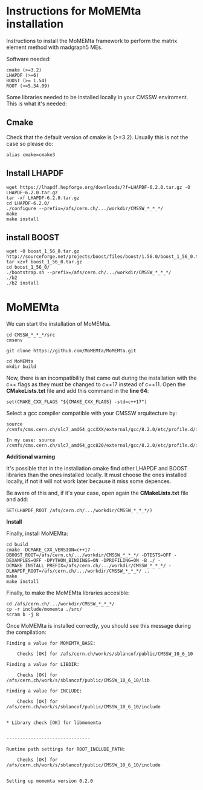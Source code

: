 # Instructions for MoMEMta installation

Instructions to install the MoMEMta framework to perform the matrix element method with madgraph5 MEs.

Software needed:

```
cmake (>=3.2)
LHAPDF (>=6)
BOOST (>= 1.54)
ROOT (>=5.34.09)
```

Some libraries needed to be installed locally in your CMSSW enviroment. This is what it's needed:

## Cmake

Check that the default version of cmake is (>=3.2). Usually this is not the case so please do:

```
alias cmake=cmake3
```


## Install LHAPDF

```
wget https://lhapdf.hepforge.org/downloads/?f=LHAPDF-6.2.0.tar.gz -O LHAPDF-6.2.0.tar.gz
tar -xf LHAPDF-6.2.0.tar.gz
cd LHAPDF-6.2.0/
./configure --prefix=/afs/cern.ch/.../workdir/CMSSW_*_*_*/
make
make install
```


## install BOOST

```
wget -O boost_1_56_0.tar.gz http://sourceforge.net/projects/boost/files/boost/1.56.0/boost_1_56_0.tar.gz/download
tar xzvf boost_1_56_0.tar.gz
cd boost_1_56_0/
./bootstrap.sh --prefix=/afs/cern.ch/.../workdir/CMSSW_*_*_*/
./b2 
./b2 install
```


# MoMEMta

We can start the installation of MoMEMta.

```
cd CMSSW_*_*_*/src
cmsenv

git clone https://github.com/MoMEMta/MoMEMta.git

cd MoMEMta
mkdir build
```

Now, there is an incompatibility that came out during the installation with the c++ flags as they must be changed to c++17 instead of c++11. Open the **CMakeLists.txt** file and add this command in the **line 64**:

```
set(CMAKE_CXX_FLAGS "${CMAKE_CXX_FLAGS} -std=c++17")
```

Select a gcc compiler compatible with your CMSSW arquitecture by:

```
source /cvmfs/cms.cern.ch/slc7_amd64_gccXXX/external/gcc/8.2.0/etc/profile.d/init.sh

In my case: source /cvmfs/cms.cern.ch/slc7_amd64_gcc820/external/gcc/8.2.0/etc/profile.d/init.sh
```

**Additional warning**

It's possible that in the installation cmake find other LHAPDF and BOOST libraries than the ones installed locally. It must choose the ones installed locally, if not it will not work later because it miss some depences.

Be awere of this and, if it's your case, open again the **CMakeLists.txt** file and add:

```
SET(LHAPDF_ROOT /afs/cern.ch/.../workdir/CMSSW_*_*_*/)
```

**Install**

Finally, install MoMEMta:

```
cd build
cmake -DCMAKE_CXX_VERSION=c++17 -DBOOST_ROOT=/afs/cern.ch/.../workdir/CMSSW_*_*_*/ -DTESTS=OFF -DEXAMPLES=OFF -DPYTHON_BINDINGS=ON -DPROFILING=ON -B ./ -DCMAKE_INSTALL_PREFIX=/afs/cern.ch/.../workdir/CMSSW_*_*_*/ -DLHAPDF_ROOT=/afs/cern.ch/.../workdir/CMSSW_*_*_*/ ..
make 
make install
```


Finally, to make the MoMEMta libraries accesible:


```
cd /afs/cern.ch/.../workdir/CMSSW_*_*_*/
cp -r include/momemta ./src/
scram b -j 8
```

Once MoMEMta is installed correctly, you should see this message during the compilation:

```
Finding a value for MOMEMTA_BASE:

	Checks [OK] for /afs/cern.ch/work/s/sblancof/public/CMSSW_10_6_10

Finding a value for LIBDIR:

	Checks [OK] for /afs/cern.ch/work/s/sblancof/public/CMSSW_10_6_10/lib

Finding a value for INCLUDE:

	Checks [OK] for /afs/cern.ch/work/s/sblancof/public/CMSSW_10_6_10/include


* Library check [OK] for libmomemta     


-------------------------------

Runtime path settings for ROOT_INCLUDE_PATH:

	Checks [OK] for /afs/cern.ch/work/s/sblancof/public/CMSSW_10_6_10/include


Setting up momemta version 0.2.0
```





